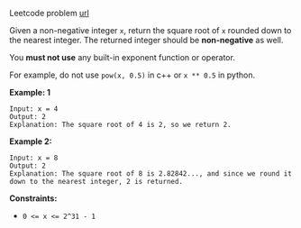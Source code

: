 Leetcode problem [url](https://leetcode.com/problems/sqrtx/description/)


Given a non-negative integer `x`, return the square root of `x` rounded down to the nearest integer. The returned integer should be **non-negative** as well.

You **must not use** any built-in exponent function or operator.

For example, do not use `pow(x, 0.5)` in c++ or `x ** 0.5` in python.

**Example: 1**
```
Input: x = 4
Output: 2
Explanation: The square root of 4 is 2, so we return 2.
```

**Example 2:**
```
Input: x = 8
Output: 2
Explanation: The square root of 8 is 2.82842..., and since we round it down to the nearest integer, 2 is returned.
```

**Constraints:**

- `0 <= x <= 2^31 - 1`
